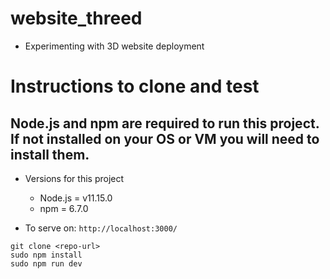 # website_threed
- Experimenting with 3D website deployment

# Instructions to clone and test
## Node.js and npm are required to run this project. If not installed on your OS or VM you will need to install them.
- Versions for this project
    - Node.js = v11.15.0
    - npm = 6.7.0

- To serve on: ```http://localhost:3000/```
```
git clone <repo-url>
sudo npm install
sudo npm run dev
```
